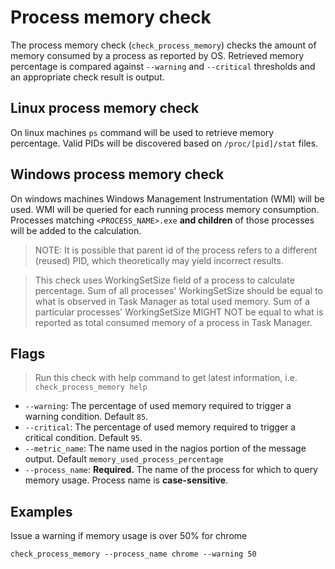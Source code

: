 # Process memory check
The process memory check (`check_process_memory`) checks the amount of memory consumed by a process as reported by OS. Retrieved memory percentage is compared against `--warning` and `--critical` thresholds and an appropriate check result is output.

## Linux process memory check
On linux machines `ps` command will be used to retrieve memory percentage. Valid PIDs will be discovered based on `/proc/[pid]/stat` files.

## Windows process memory check
On windows machines Windows Management Instrumentation (WMI) will be used. WMI will be queried for each running process memory consumption. Processes matching `<PROCESS_NAME>.exe` **and children** of those processes will be added to the calculation.

> NOTE: It is possible that parent id of the process refers to a different (reused) PID, which theoretically may yield incorrect results.

> This check uses WorkingSetSize field of a process to calculate percentage. Sum of all processes' WorkingSetSize should be equal to what is observed in Task Manager as total used memory. Sum of a particular processes' WorkingSetSize MIGHT NOT be equal to what is reported as total consumed memory of a process in Task Manager.

## Flags
> Run this check with help command to get latest information, i.e. `check_process_memory help`
* `--warning`: The percentage of used memory required to trigger a warning condition. Default `85`.
* `--critical`: The percentage of used memory required to trigger a critical condition. Default `95`.
* `--metric_name`: The name used in the nagios portion of the message output. Default `memory_used_process_percentage`
* `--process_name`: **Required.** The name of the process for which to query memory usage. Process name is **case-sensitive**.

## Examples
Issue a warning if memory usage is over 50% for chrome
```
check_process_memory --process_name chrome --warning 50
```